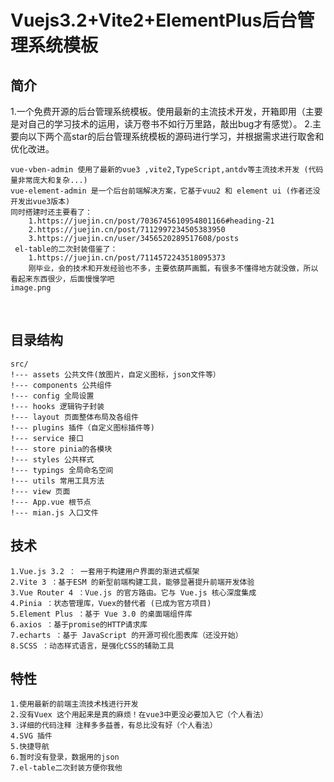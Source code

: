 # Vuejs3.2+Vite2+ElementPlus后台管理系统模板

## 简介

1.一个免费开源的后台管理系统模板。使用最新的主流技术开发，开箱即用（主要是对自己的学习技术的运用，读万卷书不如行万里路，敲出bug才有感觉）。
2.主要向以下两个高star的后台管理系统模板的源码进行学习，并根据需求进行取舍和优化改进。

```
vue-vben-admin 使用了最新的vue3 ,vite2,TypeScript,antdv等主流技术开发 (代码量非常庞大和复杂...)
vue-element-admin 是一个后台前端解决方案，它基于vuu2 和 element ui (作者还没开发出vue3版本)
同时搭建时还主要看了：
    1.https://juejin.cn/post/7036745610954801166#heading-21
    2.https://juejin.cn/post/7112997234505383950
    3.https://juejin.cn/user/3456520289517608/posts
 el-table的二次封装借鉴了：
    1.https://juejin.cn/post/7114572243518095373 
    刚毕业，会的技术和开发经验也不多，主要依葫芦画瓢，有很多不懂得地方就没做，所以看起来东西很少，后面慢慢学吧
image.png
```

<br/>

## 目录结构

```
src/
!--- assets 公共文件(放图片，自定义图标，json文件等）
!--- components 公共组件
!--- config 全局设置 
!--- hooks 逻辑钩子封装
!--- layout 页面整体布局及各组件
!--- plugins 插件（自定义图标插件等)
!--- service 接口
!--- store pinia的各模块
!--- styles 公共样式
!--- typings 全局命名空间
!--- utils 常用工具方法
!--- view 页面
!--- App.vue 根节点
!--- mian.js 入口文件
```

## 技术

```
1.Vue.js 3.2 ： 一套用于构建用户界面的渐进式框架
2.Vite 3 ：基于ESM 的新型前端构建工具，能够显著提升前端开发体验
3.Vue Router 4 ：Vue.js 的官方路由。它与 Vue.js 核心深度集成
4.Pinia ：状态管理库，Vuex的替代者 (已成为官方项目)
5.Element Plus ：基于 Vue 3.0 的桌面端组件库
6.axios ：基于promise的HTTP请求库
7.echarts ：基于 JavaScript 的开源可视化图表库（还没开始）
8.SCSS ：动态样式语言，是强化CSS的辅助工具
```

## 特性

```
1.使用最新的前端主流技术栈进行开发
2.没有Vuex 这个用起来是真的麻烦！在vue3中更没必要加入它（个人看法）
3.详细的代码注释 注释多多益善，有总比没有好（个人看法）
4.SVG 插件
5.快捷导航
6.暂时没有登录，数据用的json
7.el-table二次封装方便你我他
```
